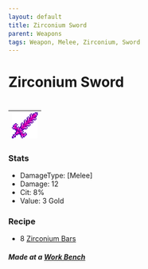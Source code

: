 ```yaml
---
layout: default
title: Zirconium Sword
parent: Weapons
tags: Weapon, Melee, Zirconium, Sword
---
```


# Zirconium Sword
#
| ![Icon](https://raw.githubusercontent.com/RickLugtigheid/SupernovaMod/main/Items/Weapons/PreHardmode/ZirconiumSword.png) |
| ------ |

### Stats
- DamageType: [Melee]
- Damage: 12
- Cit: 8%
- Value: 3 Gold

### Recipe
- 8 [Zirconium Bars](https://ricklugtigheid.github.io/SupernovaMod/docs/items/materials/zirconium_bar)

##### Made at a [Work Bench](https://terraria.fandom.com/wiki/Work_Benches)